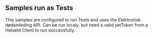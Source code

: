 ## Samples run as Tests
This samples are configured to run Tests and uses the Elektronisk dødsmleding API. Can be run localy, but need a valid jwtToken from a HelseId Client to run successfully.